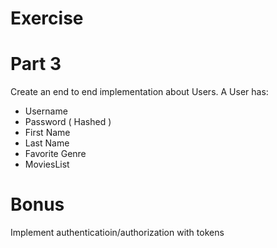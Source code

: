 # Exercise 

# Part 3
Create an end to end implementation about Users. A User has:
* Username
* Password ( Hashed )
* First Name
* Last Name
* Favorite Genre
* MoviesList

# Bonus 
Implement authenticatioin/authorization with tokens
